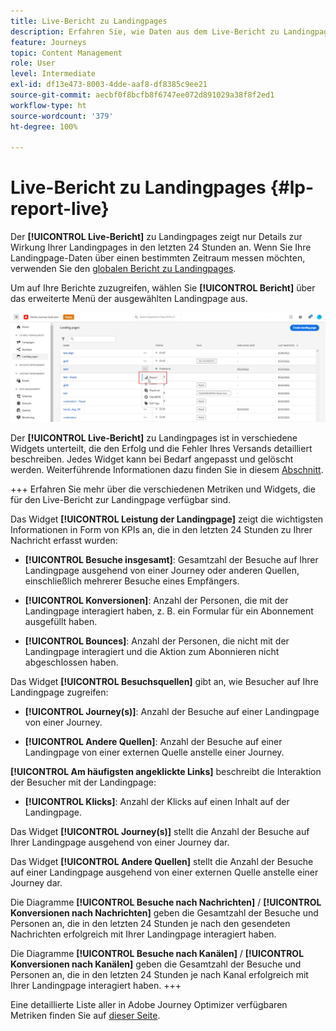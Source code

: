```yaml
---
title: Live-Bericht zu Landingpages
description: Erfahren Sie, wie Daten aus dem Live-Bericht zu Landingpages verwendet werden können
feature: Journeys
topic: Content Management
role: User
level: Intermediate
exl-id: df13e473-8003-4dde-aaf8-df8385c9ee21
source-git-commit: aecbf0f8bcfb8f6747ee072d891029a38f8f2ed1
workflow-type: ht
source-wordcount: '379'
ht-degree: 100%

---
```


# Live-Bericht zu Landingpages {#lp-report-live}

Der **[!UICONTROL Live-Bericht]** zu Landingpages zeigt nur Details zur Wirkung Ihrer Landingpages in den letzten 24 Stunden an. Wenn Sie Ihre Landingpage-Daten über einen bestimmten Zeitraum messen möchten, verwenden Sie den [globalen Bericht zu Landingpages](lp-report-global.md).

Um auf Ihre Berichte zuzugreifen, wählen Sie **[!UICONTROL Bericht]** über das erweiterte Menü der ausgewählten Landingpage aus.

![](assets/landing_page_report.png)

Der **[!UICONTROL Live-Bericht]** zu Landingpages ist in verschiedene Widgets unterteilt, die den Erfolg und die Fehler Ihres Versands detailliert beschreiben. Jedes Widget kann bei Bedarf angepasst und gelöscht werden. Weiterführende Informationen dazu finden Sie in diesem [Abschnitt](live-report.md).

+++ Erfahren Sie mehr über die verschiedenen Metriken und Widgets, die für den Live-Bericht zur Landingpage verfügbar sind.

Das Widget **[!UICONTROL Leistung der Landingpage]** zeigt die wichtigsten Informationen in Form von KPIs an, die in den letzten 24 Stunden zu Ihrer Nachricht erfasst wurden:

* **[!UICONTROL Besuche insgesamt]**: Gesamtzahl der Besuche auf Ihrer Landingpage ausgehend von einer Journey oder anderen Quellen, einschließlich mehrerer Besuche eines Empfängers.

* **[!UICONTROL Konversionen]**: Anzahl der Personen, die mit der Landingpage interagiert haben, z. B. ein Formular für ein Abonnement ausgefüllt haben.

* **[!UICONTROL Bounces]**: Anzahl der Personen, die nicht mit der Landingpage interagiert und die Aktion zum Abonnieren nicht abgeschlossen haben.

Das Widget **[!UICONTROL Besuchsquellen]** gibt an, wie Besucher auf Ihre Landingpage zugreifen:

* **[!UICONTROL Journey(s)]**: Anzahl der Besuche auf einer Landingpage von einer Journey.

* **[!UICONTROL Andere Quellen]**: Anzahl der Besuche auf einer Landingpage von einer externen Quelle anstelle einer Journey.

**[!UICONTROL Am häufigsten angeklickte Links]** beschreibt die Interaktion der Besucher mit der Landingpage:

* **[!UICONTROL Klicks]**: Anzahl der Klicks auf einen Inhalt auf der Landingpage.

Das Widget **[!UICONTROL Journey(s)]** stellt die Anzahl der Besuche auf Ihrer Landingpage ausgehend von einer Journey dar.

Das Widget **[!UICONTROL Andere Quellen]** stellt die Anzahl der Besuche auf einer Landingpage ausgehend von einer externen Quelle anstelle einer Journey dar.

Die Diagramme **[!UICONTROL Besuche nach Nachrichten]** / **[!UICONTROL Konversionen nach Nachrichten]** geben die Gesamtzahl der Besuche und Personen an, die in den letzten 24 Stunden je nach den gesendeten Nachrichten erfolgreich mit Ihrer Landingpage interagiert haben.

Die Diagramme **[!UICONTROL Besuche nach Kanälen]** / **[!UICONTROL Konversionen nach Kanälen]** geben die Gesamtzahl der Besuche und Personen an, die in den letzten 24 Stunden je nach Kanal erfolgreich mit Ihrer Landingpage interagiert haben.
+++

Eine detaillierte Liste aller in Adobe Journey Optimizer verfügbaren Metriken finden Sie auf [dieser Seite](live-report.md#list-of-components-live).
